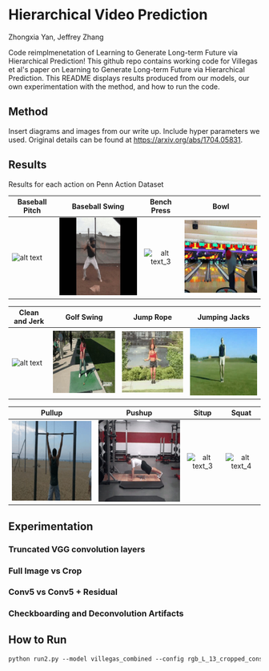 # Hierarchical Video Prediction

Zhongxia Yan, Jeffrey Zhang

Code reimplmenetation of Learning to Generate Long-term Future via Hierarchical Prediction! This github repo contains working code for Villegas et al's paper on Learning to Generate Long-term Future via Hierarchical Prediction. This README displays results produced from our models, our own experimentation with the method, and how to run the code.

## Method

Insert diagrams and images from our write up.
Include hyper parameters we used.
Original details can be found at https://arxiv.org/abs/1704.05831.

## Results
Results for each action on Penn Action Dataset 

|   Baseball Pitch   |  Baseball Swing  | Bench Press | Bowl |
| ------------- |:-------------:|:-----:|:-----:|
| ![alt text][pitch]  | ![alt text_2][swing] | ![alt text_3][bench]| ![alt text_4][bowl] |

|   Clean and Jerk  |  Golf Swing  | Jump Rope | Jumping Jacks |
| ------------- |:-------------:|:-----:|:-----:|
| ![alt text][clean]  | ![alt text_2][golf] | ![alt text_3][jump]| ![alt text_4][jacks] |

|   Pullup  |  Pushup  | Situp | Squat |
| ------------- |:-------------:|:-----:|:-----:|
| ![alt text][pullup]  | ![alt text_2][pushup] | ![alt text_3][situp]| ![alt text_4][squat] |


[pitch]: https://github.com/ZhongxiaYan/video_prediction/blob/master/gifs/pitch.gif 
[swing]: https://github.com/ZhongxiaYan/video_prediction/blob/master/gifs/swing.gif 
[bench]: https://github.com/ZhongxiaYan/video_prediction/blob/master/gifs/bench.gif 
[bowl]: https://github.com/ZhongxiaYan/video_prediction/blob/master/gifs/bowl.gif 
[clean]: https://github.com/ZhongxiaYan/video_prediction/blob/master/gifs/clean.gif 
[golf]: https://github.com/ZhongxiaYan/video_prediction/blob/master/gifs/golf.gif 
[jump]: https://github.com/ZhongxiaYan/video_prediction/blob/master/gifs/jump.gif 
[jacks]: https://github.com/ZhongxiaYan/video_prediction/blob/master/gifs/jacks.gif 
[pullup]: https://github.com/ZhongxiaYan/video_prediction/blob/master/gifs/pullup.gif 
[pushup]: https://github.com/ZhongxiaYan/video_prediction/blob/master/gifs/pushup.gif 
[situp]: https://github.com/ZhongxiaYan/video_prediction/blob/master/gifs/situp.gif 
[squat]: https://github.com/ZhongxiaYan/video_prediction/blob/master/gifs/squat.gif 

## Experimentation
### Truncated VGG convolution layers

### Full Image vs Crop

### Conv5 vs Conv5 + Residual 

### Checkboarding and Deconvolution Artifacts

## How to Run
```markdown
python run2.py --model villegas_combined --config rgb_L_13_cropped_consistent 
```

